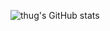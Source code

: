 ![thug's GitHub stats](https://github-readme-stats.vercel.app/api?username=thug&show_icons=true&count_private=true&hide=prs&show_icons=true&theme=transparent)
